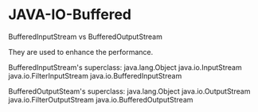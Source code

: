 # JAVA-IO-Buffered

BufferedInputStream vs BufferedOutputStream

They are used to enhance the performance.

BufferedInputStream's superclass:
java.lang.Object
java.io.InputStream
java.io.FilterInputStream
java.io.BufferedInputStream

BufferedOutputSteam's superclass:
java.lang.Object
java.io.OutputStream
java.io.FilterOutputStream
java.io.BufferedOutputStream
